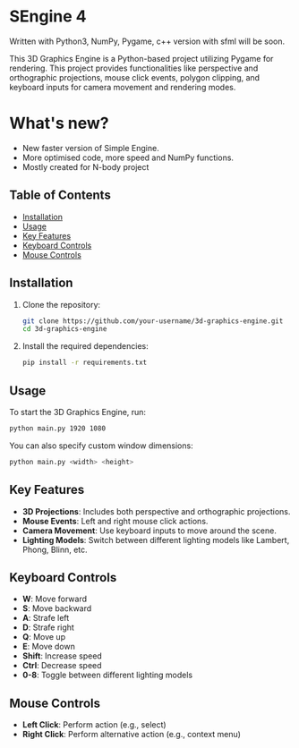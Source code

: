 # SEngine 4
Written with Python3, NumPy, Pygame, c++ version with sfml will be soon.

This 3D Graphics Engine is a Python-based project utilizing Pygame for rendering. This project provides functionalities like perspective and orthographic projections, mouse click events, polygon clipping, and keyboard inputs for camera movement and rendering modes.

# What's new?
* New faster version of Simple Engine. 
* More optimised code, more speed and NumPy functions.
* Mostly created for N-body project

## Table of Contents

- [Installation](#installation)
- [Usage](#usage)
- [Key Features](#key-features)
- [Keyboard Controls](#keyboard-controls)
- [Mouse Controls](#mouse-controls)

## Installation

1. Clone the repository:

   ```sh
   git clone https://github.com/your-username/3d-graphics-engine.git
   cd 3d-graphics-engine
   ```

2. Install the required dependencies:

   ```sh
   pip install -r requirements.txt
   ```

## Usage

To start the 3D Graphics Engine, run:

```sh
python main.py 1920 1080
```

You can also specify custom window dimensions:

```sh
python main.py <width> <height>
```

## Key Features

- **3D Projections**: Includes both perspective and orthographic projections.
- **Mouse Events**: Left and right mouse click actions.
- **Camera Movement**: Use keyboard inputs to move around the scene.
- **Lighting Models**: Switch between different lighting models like Lambert, Phong, Blinn, etc.

## Keyboard Controls

- **W**: Move forward
- **S**: Move backward
- **A**: Strafe left
- **D**: Strafe right
- **Q**: Move up
- **E**: Move down
- **Shift**: Increase speed
- **Ctrl**: Decrease speed
- **0-8**: Toggle between different lighting models

## Mouse Controls

- **Left Click**: Perform action (e.g., select)
- **Right Click**: Perform alternative action (e.g., context menu)
